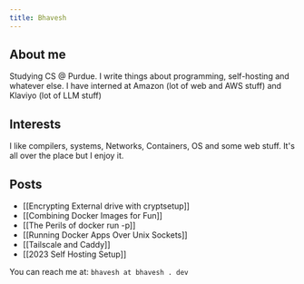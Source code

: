 ```yaml
---
title: Bhavesh
---
```

## About me
Studying CS @ Purdue. I write things about programming, self-hosting and whatever else.
I have interned at Amazon (lot of web and AWS stuff) and Klaviyo (lot of LLM stuff)

## Interests
I like compilers, systems, Networks, Containers, OS and some web stuff. It's all over the place but I enjoy it.

## Posts
- [[Encrypting External drive with cryptsetup]]
- [[Combining Docker Images for Fun]]
- [[The Perils of docker run -p]]
- [[Running Docker Apps Over Unix Sockets]]
- [[Tailscale and Caddy]]
- [[2023 Self Hosting Setup]]


You can reach me at: `bhavesh at bhavesh . dev` 